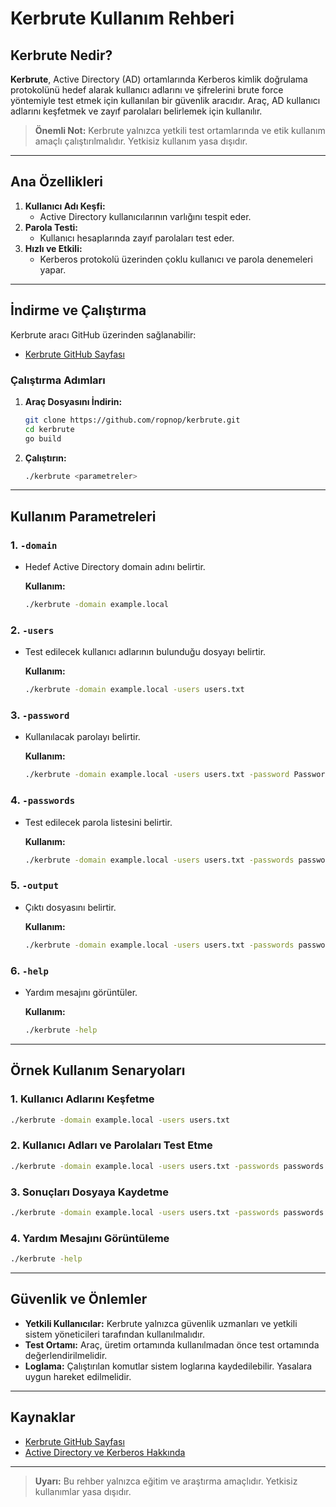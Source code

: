 # Kerbrute Kullanım Rehberi

## Kerbrute Nedir?

**Kerbrute**, Active Directory (AD) ortamlarında Kerberos kimlik doğrulama protokolünü hedef alarak kullanıcı adlarını ve şifrelerini brute force yöntemiyle test etmek için kullanılan bir güvenlik aracıdır. Araç, AD kullanıcı adlarını keşfetmek ve zayıf parolaları belirlemek için kullanılır.

> **Önemli Not:** Kerbrute yalnızca yetkili test ortamlarında ve etik kullanım amaçlı çalıştırılmalıdır. Yetkisiz kullanım yasa dışıdır.

---

## Ana Özellikleri

1. **Kullanıcı Adı Keşfi:**
   - Active Directory kullanıcılarının varlığını tespit eder.
2. **Parola Testi:**
   - Kullanıcı hesaplarında zayıf parolaları test eder.
3. **Hızlı ve Etkili:**
   - Kerberos protokolü üzerinden çoklu kullanıcı ve parola denemeleri yapar.

---

## İndirme ve Çalıştırma

Kerbrute aracı GitHub üzerinden sağlanabilir:

- [Kerbrute GitHub Sayfası](https://github.com/ropnop/kerbrute)

### Çalıştırma Adımları

1. **Araç Dosyasını İndirin:**
   ```bash
   git clone https://github.com/ropnop/kerbrute.git
   cd kerbrute
   go build
   ```

2. **Çalıştırın:**
   ```bash
   ./kerbrute <parametreler>
   ```

---

## Kullanım Parametreleri

### 1. **`-domain`**
- Hedef Active Directory domain adını belirtir.

  **Kullanım:**
  ```bash
  ./kerbrute -domain example.local
  ```

### 2. **`-users`**
- Test edilecek kullanıcı adlarının bulunduğu dosyayı belirtir.

  **Kullanım:**
  ```bash
  ./kerbrute -domain example.local -users users.txt
  ```

### 3. **`-password`**
- Kullanılacak parolayı belirtir.

  **Kullanım:**
  ```bash
  ./kerbrute -domain example.local -users users.txt -password Password123
  ```

### 4. **`-passwords`**
- Test edilecek parola listesini belirtir.

  **Kullanım:**
  ```bash
  ./kerbrute -domain example.local -users users.txt -passwords passwords.txt
  ```

### 5. **`-output`**
- Çıktı dosyasını belirtir.

  **Kullanım:**
  ```bash
  ./kerbrute -domain example.local -users users.txt -passwords passwords.txt -output results.txt
  ```

### 6. **`-help`**
- Yardım mesajını görüntüler.

  **Kullanım:**
  ```bash
  ./kerbrute -help
  ```

---

## Örnek Kullanım Senaryoları

### 1. Kullanıcı Adlarını Keşfetme
```bash
./kerbrute -domain example.local -users users.txt
```

### 2. Kullanıcı Adları ve Parolaları Test Etme
```bash
./kerbrute -domain example.local -users users.txt -passwords passwords.txt
```

### 3. Sonuçları Dosyaya Kaydetme
```bash
./kerbrute -domain example.local -users users.txt -passwords passwords.txt -output results.txt
```

### 4. Yardım Mesajını Görüntüleme
```bash
./kerbrute -help
```

---

## Güvenlik ve Önlemler

- **Yetkili Kullanıcılar:** Kerbrute yalnızca güvenlik uzmanları ve yetkili sistem yöneticileri tarafından kullanılmalıdır.
- **Test Ortamı:** Araç, üretim ortamında kullanılmadan önce test ortamında değerlendirilmelidir.
- **Loglama:** Çalıştırılan komutlar sistem loglarına kaydedilebilir. Yasalara uygun hareket edilmelidir.

---

## Kaynaklar

- [Kerbrute GitHub Sayfası](https://github.com/ropnop/kerbrute)
- [Active Directory ve Kerberos Hakkında](https://learn.microsoft.com/en-us/windows-server/identity/)

---

> **Uyarı:** Bu rehber yalnızca eğitim ve araştırma amaçlıdır. Yetkisiz kullanımlar yasa dışıdır.
